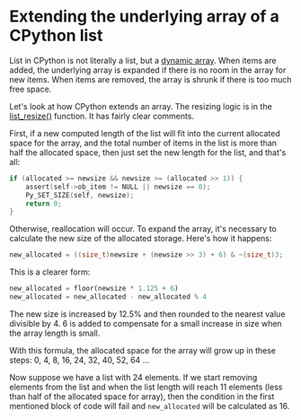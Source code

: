 # Extending the underlying array of a CPython list

List in CPython is not literally a list, but a [dynamic array](https://en.wikipedia.org/wiki/Dynamic_array). When items are added, the underlying array is expanded if there is no room in the array for new items. When items are removed, the array is shrunk if there is too much free space.

Let's look at how CPython extends an array. The resizing logic is in the [list_resize()](https://github.com/python/cpython/blob/main/Objects/listobject.c#L47) function. It has fairly clear comments.

First, if a new computed length of the list will fit into the current allocated space for the array, and the total number of items in the list is more than half the allocated space, then just set the new length for the list, and that's all:

```c
if (allocated >= newsize && newsize >= (allocated >> 1)) {
	assert(self->ob_item != NULL || newsize == 0);
	Py_SET_SIZE(self, newsize);
	return 0;
}
```

Otherwise, reallocation will occur. To expand the array, it's necessary to calculate the new size of the allocated storage. Here's how it happens:

```c
new_allocated = ((size_t)newsize + (newsize >> 3) + 6) & ~(size_t)3;
```

This is a clearer form:

```python
new_allocated = floor(newsize * 1.125 + 6)
new_allocated = new_allocated - new_allocated % 4
```

The new size is increased by 12.5% and then rounded to the nearest value divisible by 4. 6 is added to compensate for a small increase in size when the array length is small.

With this formula, the allocated space for the array will grow up in these steps: 0, 4, 8, 16, 24, 32, 40, 52, 64 …

Now suppose we have a list with 24 elements. If we start removing elements from the list and when the list length will reach 11 elements (less than half of the allocated space for array), then the condition in the first mentioned block of code will fail and `new_allocated` will be calculated as 16.
